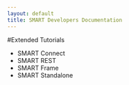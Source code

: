 ```yaml
---
layout: default
title: SMART Developers Documentation
---
```


#Extended Tutorials

* SMART Connect
* SMART REST
* SMART Frame
* SMART Standalone
